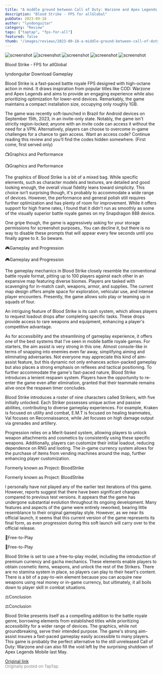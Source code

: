 ```yaml
---
title: "A middle ground between Call of Duty: Warzone and Apex Legends | Soft Launch Review - Blood Strike"
description: "Blood Strike - FPS for allGlobal"
pubDate: 2023-09-18
author: "lyndonguitar"
category: "Review"
tags: ["taptap", "fps-for-all"]
featured: false
thumb: "/images/reviews/2023-09-18-a-middle-ground-between-call-of-duty-warzone-and-apex-legends--soft-launch-review---blood-0.avif"
---
```


<div class="gallery">
  <img src="/images/reviews/2023-09-18-a-middle-ground-between-call-of-duty-warzone-and-apex-legends--soft-launch-review---blood-0.avif" alt="screenshot" />
  <img src="/images/reviews/2023-09-18-a-middle-ground-between-call-of-duty-warzone-and-apex-legends--soft-launch-review---blood-1.avif" alt="screenshot" />
  <img src="/images/reviews/2023-09-18-a-middle-ground-between-call-of-duty-warzone-and-apex-legends--soft-launch-review---blood-2.avif" alt="screenshot" />
  <img src="/images/reviews/2023-09-18-a-middle-ground-between-call-of-duty-warzone-and-apex-legends--soft-launch-review---blood-3.avif" alt="screenshot" />
  <img src="/images/reviews/2023-09-18-a-middle-ground-between-call-of-duty-warzone-and-apex-legends--soft-launch-review---blood-4.avif" alt="screenshot" />
</div>

Blood Strike - FPS for allGlobal

lyndonguitar
Download
Gameplay

Blood Strike is a fast-paced battle royale FPS designed with high-octane action in mind. It draws inspiration from popular titles like COD: Warzone and Apex Legends and aims to provide an engaging experience while also prioritizing optimization for lower-end devices. Remarkably, the game maintains a compact installation size, occupying only roughly 1GB.

The game was recently soft-launched in Brazil for Android devices on September 15th, 2023, in an invite-only state. Notably, the game isn't strictly region-locked; anyone with an invite code can access it without the need for a VPN. Alternatively, players can choose to overcome in-game challenges for a chance to gain access. Want an access code? Continue reading this review and you’ll find the codes hidden somewhere. (First come, first served only)

📺Graphics and Performance

📺Graphics and Performance

The graphics of Blood Strike is a bit of a mixed bag. While specific elements, such as character models and textures, are detailed and good looking enough, the overall visual fidelity leans toward simplicity. This choice isn’t surprising though, it's probably to accommodate a wide range of devices. However, the performance and general polish still requires further optimization and has plenty of room for improvement. While it offers support for high frame rates, I found that it didn't run as smoothly as some of the visually superior battle royale games on my Snapdragon 888 device.

One gripe though, the game is aggressively asking for your storage permissions for screenshot purposes,. You can decline it, but there is no way to disable these prompts that will appear every few seconds until you finally agree to it. So beware.

🎮Gameplay and Progression

🎮Gameplay and Progression

The gameplay mechanics in Blood Strike closely resemble the conventional battle royale format, pitting up to 100 players against each other in an expansive map featuring diverse biomes. Players are tasked with scavenging for in-match cash, weapons, armor, and supplies. The current map design offers ample space for exploration, vehicular use, and intense player encounters. Presently, the game allows solo play or teaming up in squads of four.

An intriguing feature of Blood Strike is its cash system, which allows players to request loadout drops after completing specific tasks. These drops provide access to rare weapons and equipment, enhancing a player's competitive advantage.

As for accessibility and the streamlining of gameplay experience, it offers one of the best systems that I’ve seen in mobile battle royale games. For starters, the aim assist is very strong in this one. Almost console-like in terms of snapping into enemies even far away, simplifying aiming and eliminating adversaries. Not everyone may appreciate this kind of aim-assist feature, but this dynamic not only enhances action-packed gameplay but also places a strong emphasis on reflexes and tactical positioning. To further accommodate the game's fast-paced nature, Blood Strike introduces a lenient respawn system. Players have the opportunity to re-enter the game even after elimination, granted that their teammate remains alive once the respawn timer concludes.

Blood Strike introduces a roster of nine characters called Strikers, with five initially unlocked. Each Striker possesses unique active and passive abilities, contributing to diverse gameplay experiences. For example, Kraken is focused on utility and combat, E.M.T is focused on healing teammates, Val focuses on Reconnaissance, while Jet focuses on high damage output via grenades and artillery.

Progression relies on a Merit-based system, allowing players to unlock weapon attachments and cosmetics by consistently using these specific weapons. Additionally, players can customize their initial loadout, reducing dependence on RNG and looting. The in-game currency system allows for the purchase of items from vending machines around the map, further enhancing player customization.

Formerly known as Project: BloodStrike

Formerly known as Project: BloodStrike

I personally have not played any of the earlier test iterations of this game. However, reports suggest that there have been significant changes compared to previous test versions. It appears that the game has undergone substantial evolution throughout its ongoing development. Many features and aspects of the game were entirely reworked, bearing little resemblance to their original gameplay style. However, as we near its official launch, it seems that this current version of the game represents its final form, as even progression during this soft launch will carry over to the official release.

📜Free-to-Play

📜Free-to-Play

Blood Strike is set to use a free-to-play model, including the introduction of premium currency and gacha mechanics. These elements enable players to obtain cosmetic items, weapons, and unlock the rest of the Strikers. There are no stamina system in place, so players can play to their heart's content. There is a bit of a pay-to-win element because you can acquire new weapons using real money or in-game currency, but ultimately, it all boils down to player skill in combat situations.

⚖️Conclusion

⚖️Conclusion

Blood Strike presents itself as a compelling addition to the battle royale genre, borrowing elements from established titles while prioritizing accessibility for a wider range of devices. The graphics, while not groundbreaking, serve their intended purpose. The game's strong aim-assist insures a fast-paced gameplay easily accessible to many players. This game is probably the perfect alternative to the still unreleased Call of Duty: Warzone and can also fill the void left by the surprising shutdown of Apex Legends Mobile last May.

[Original link](https://www.taptap.io/post/6310730)<br><span style="font-size: 0.95em; color: #888;">Originally posted on TapTap.</span>
